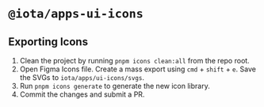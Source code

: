 # `@iota/apps-ui-icons`

## Exporting Icons

1. Clean the project by running `pnpm icons clean:all` from the repo root.
1. Open Figma Icons file. Create a mass export using `cmd` + `shift` + `e`. Save the SVGs to `iota/apps/ui-icons/svgs`.
1. Run `pnpm icons generate` to generate the new icon library.
1. Commit the changes and submit a PR.
